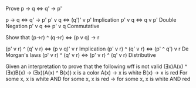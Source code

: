 Prove p -> q <=> q' -> p'

p -> q <=> q' -> p'
p' v q <=> (q')' v p'  Implication
p' v q <=> q v p'      Double Negation
p' v q <=> p' v q      Commutative

Show that (p->r) ^ (q->r) <=> (p v q) -> r

(p' v r) ^ (q' v r) <=> (p v q)' v r          Implication
(p' v r) ^ (q' v r) <=> (p' ^ q') v r         De Morgan's laws
(p' v r) ^ (q' v r) <=> (p' v r) ^ (q' v r)   Distributive

Given an interpretation to prove that the following wff is not valid
(Ǝx)A(x) ^ (Ǝx)B(x) -> (Ǝx)(A(x) ^ B(x))
x is a color
A(x) -> x is white 
B(x) -> x is red
For some x, x is white AND for some x, x is red -> for some x, x is white AND red
